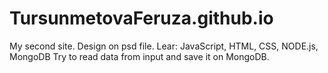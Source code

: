 # TursunmetovaFeruza.github.io
My second site. Design on psd file.
Lear: JavaScript, HTML, CSS, NODE.js, MongoDB
Try to read data from input and save it on MongoDB.
